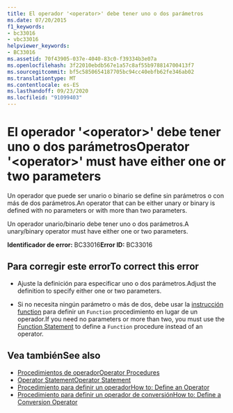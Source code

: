 ```yaml
---
title: El operador '<operator>' debe tener uno o dos parámetros
ms.date: 07/20/2015
f1_keywords:
- bc33016
- vbc33016
helpviewer_keywords:
- BC33016
ms.assetid: 70f43905-037e-4040-83c0-f39334b3e07a
ms.openlocfilehash: 3f22010ebdb567e1a57c8af55b978814700413f7
ms.sourcegitcommit: bf5c5850654187705bc94cc40ebfb62fe346ab02
ms.translationtype: MT
ms.contentlocale: es-ES
ms.lasthandoff: 09/23/2020
ms.locfileid: "91099403"
---
```

# <a name="operator-operator-must-have-either-one-or-two-parameters"></a><span data-ttu-id="35a04-102">El operador '\<operator>' debe tener uno o dos parámetros</span><span class="sxs-lookup"><span data-stu-id="35a04-102">Operator '\<operator>' must have either one or two parameters</span></span>

<span data-ttu-id="35a04-103">Un operador que puede ser unario o binario se define sin parámetros o con más de dos parámetros.</span><span class="sxs-lookup"><span data-stu-id="35a04-103">An operator that can be either unary or binary is defined with no parameters or with more than two parameters.</span></span>  
  
 <span data-ttu-id="35a04-104">Un operador unario/binario debe tener uno o dos parámetros.</span><span class="sxs-lookup"><span data-stu-id="35a04-104">A unary/binary operator must have either one or two parameters.</span></span>  
  
 <span data-ttu-id="35a04-105">**Identificador de error:** BC33016</span><span class="sxs-lookup"><span data-stu-id="35a04-105">**Error ID:** BC33016</span></span>  
  
## <a name="to-correct-this-error"></a><span data-ttu-id="35a04-106">Para corregir este error</span><span class="sxs-lookup"><span data-stu-id="35a04-106">To correct this error</span></span>  
  
- <span data-ttu-id="35a04-107">Ajuste la definición para especificar uno o dos parámetros.</span><span class="sxs-lookup"><span data-stu-id="35a04-107">Adjust the definition to specify either one or two parameters.</span></span>  
  
- <span data-ttu-id="35a04-108">Si no necesita ningún parámetro o más de dos, debe usar la [instrucción function](../language-reference/statements/function-statement.md) para definir un `Function` procedimiento en lugar de un operador.</span><span class="sxs-lookup"><span data-stu-id="35a04-108">If you need no parameters or more than two, you must use the [Function Statement](../language-reference/statements/function-statement.md) to define a `Function` procedure instead of an operator.</span></span>  
  
## <a name="see-also"></a><span data-ttu-id="35a04-109">Vea también</span><span class="sxs-lookup"><span data-stu-id="35a04-109">See also</span></span>

- [<span data-ttu-id="35a04-110">Procedimientos de operador</span><span class="sxs-lookup"><span data-stu-id="35a04-110">Operator Procedures</span></span>](../programming-guide/language-features/procedures/operator-procedures.md)
- [<span data-ttu-id="35a04-111">Operator Statement</span><span class="sxs-lookup"><span data-stu-id="35a04-111">Operator Statement</span></span>](../language-reference/statements/operator-statement.md)
- [<span data-ttu-id="35a04-112">Procedimiento para definir un operador</span><span class="sxs-lookup"><span data-stu-id="35a04-112">How to: Define an Operator</span></span>](../programming-guide/language-features/procedures/how-to-define-an-operator.md)
- [<span data-ttu-id="35a04-113">Procedimiento para definir un operador de conversión</span><span class="sxs-lookup"><span data-stu-id="35a04-113">How to: Define a Conversion Operator</span></span>](../programming-guide/language-features/procedures/how-to-define-a-conversion-operator.md)
